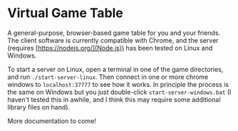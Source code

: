 # Virtual Game Table
A general-purpose, browser-based game table for you and your friends. The client software is currently compatible with Chrome, and the server (requires [https://nodejs.org/](Node.js)) has been tested on Linux and Windows. 

To start a server on Linux, open a terminal in one of the game directories, and run `./start-server-linux`. Then connect in one or more chrome windows to `localhost:37777` to see how it works. In principle the process is the same on Windows but you just double-click `start-server-windows.bat` (I haven't tested this in awhile, and I think this may require some additional library files on hand).

More documentation to come!
